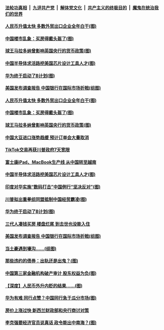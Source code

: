 ####  [法轮功真相](../../../../basic/blob/master/README.md?t=11270231) &nbsp;|&nbsp; [九评共产党](../../../../9ping.md/blob/master/README.md?t=11270231) &nbsp;|&nbsp; [解体党文化](../../../../jtdwh.md/blob/master/README.md?t=11270231)  &nbsp;|&nbsp; [共产主义的终极目的](../../../../gczydzjmd.md/blob/master/README.md?t=11270231) &nbsp;|&nbsp; [魔鬼在统治我们的世界](../../../../mgztzwmdsj.md/blob/master/README.md?t=11270231) 

#### [人民币升值太快 多数外贸出口企业全年白干(图)](../pages/p5/953872.md?t=11270231) 

#### [中国楼市乱象：买房得戴头盔了(图)](../pages/p5/953864.md?t=11270231) 

#### [球王马拉多纳曾影响英国央行的货币政策(图)](../pages/p5/953851.md?t=11270231) 

#### [中国半导体求活路挖美国芯片设计工具人才(图)](../pages/p5/953783.md?t=11270231) 

#### [华为终于启动了B计划(图)](../pages/p5/953762.md?t=11270231) 

#### [美国发布调查报告 中国银行在国际市场折戟(组图)](../pages/p5/953747.md?t=11270231) 

#### [人民币升值太快 多数外贸出口企业全年白干(图)](../pages/p5/953872.md?t=11270231) 

#### [中国楼市乱象：买房得戴头盔了(图)](../pages/p5/953864.md?t=11270231) 

#### [球王马拉多纳曾影响英国央行的货币政策(图)](../pages/p5/953851.md?t=11270231) 

#### [中国大豆进口涨势趋缓 预计订单会大量取消](../pages/p5/953845.md?t=11270231) 

#### [TikTok交易再获川普政府7天宽限](../pages/p5/953844.md?t=11270231) 

#### [富士康iPad、MacBook生产线 从中国转至越南](../pages/p5/953842.md?t=11270231) 

#### [中国半导体求活路挖美国芯片设计工具人才(图)](../pages/p5/953783.md?t=11270231) 

#### [印度对华实施“数码打击”中国例行“坚决反对”(图)](../pages/p5/953781.md?t=11270231) 

#### [川普拟出重拳组同盟抵制中国经贸霸凌(图)](../pages/p5/953778.md?t=11270231) 


#### [华为终于启动了B计划(图)](../pages/p5/953762.md?t=11270231) 

#### [三代人凑钱买房 楼盘烂尾 到去世也没能入住](../pages/p5/953760.md?t=11270231) 

#### [美国发布调查报告 中国银行在国际市场折戟(组图)](../pages/p5/953747.md?t=11270231) 

#### [当土豪遇到壕沟……(组图)](../pages/p5/953685.md?t=11270231) 

#### [那些违约的债券：出轨还是出鬼？(图)](../pages/p5/953692.md?t=11270231) 

#### [中国第三家金融机构破产审计 股东权益为负(图)](../pages/p5/953660.md?t=11270231) 

#### [【深度】人民币外升内贬的结果……(图)](../pages/p5/953681.md?t=11270231) 

#### [华为有难 同行点赞？中国同行急于瓜分市场(图)](../pages/p5/953658.md?t=11270231) 

#### [房价上涨过快 新西兰财政部和央行商讨对策](../pages/p5/953646.md?t=11270231) 

#### [李克强要经济官员说真话 政令能出中南海？(图)](../pages/p5/953626.md?t=11270231) 

